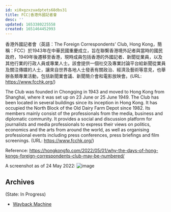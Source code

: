 ```yaml
---
id: xi0xgzxzuadptets68dbs31
title: FCC|香港外國記者會
desc: ''
updated: 1653380225558
created: 1651464452993
---
```


香港外國記者會（英語：The Foreign Correspondents' Club, Hong Kong，簡稱：FCC）於1943年在中華民國重慶成立，旨在聯繫香港境外記者與當時的國民政府，1949年後遷移至香港，現時成員包括香港的外國記者、新聞從業員，以及其他行業的行政人員或專業人士。該會提供一個社交及專業討論平台給新聞從業員及關注傳媒的人士，讓來自世界各地人士發表有關政治、經濟及藝術等意見，也舉辦各類專業活動，包括新聞業會議、新聞簡介會和電影放映會。(URL: https://www.fcchk.org/)

The Club was founded in Chongqing in 1943 and moved to Hong Kong from Shanghai, where it was set up on 23 June or 25 June 1949. The Club has been located in several buildings since its inception in Hong Kong. It has occupied the North Block of the Old Dairy Farm Depot since 1982. Its members mainly consist of the professionals from the media, business and diplomatic community. It provides a social and discussion platform for journalists and media professionals to express their views on politics, economics and the arts from around the world, as well as organising professional events including press conferences, press briefings and film screenings. (URL: https://www.fcchk.org/)

Reference:
https://hongkongfp.com/2022/05/01/why-the-days-of-hong-kongs-foreign-correspondents-club-may-be-numbered/

A screenshot as of 24 May 2022:
![image](https://user-images.githubusercontent.com/103475460/169946992-02a2d251-9560-4bb5-9af1-d7c93418e589.png)


## Archives
(State: In Progress)

- [Wayback Machine](https://web.archive.org/web/*/http://www.fcchk.org/)